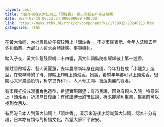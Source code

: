 ```yaml
---
layout: post
title: 市民午夜在黃大仙祠上「頭炷香」　稱人流較去年多及熱鬧
date: 2024-02-10 00:13:24.000000000 +08:00
link: https://news.rthk.hk/rthk/ch/component/k2/1739912-20240210.htm
categories: rthk
---
```


在黃大仙祠，大批市民於午夜12時上「頭炷香」。不少市民表示，今年人流較去年多和熱鬧，大部分人祈求身體健康、事事順利。

踏入子夜，黃大仙鐘鼓齊鳴二十四響，黃大仙祠監院李耀輝敬上第一爐香。

頭炷香的常客、藝人黃夏蕙，去年農曆新年身在美國，今年打扮成「小龍女」造型，在較早時的子時、即晚上11時上頭炷香。她說，希望年年都可以上頭炷香，很開心大家渡過疫情，祈求世界和平、人人有工開、創造美麗的香港。

有市民打扮成漫畫角色造型，希望實現願望；有市民說，因為有親人入院，特意來上「頭炷香」祈求早日復康；有修讀博士的市民說，祈求能順利畢業，畢業前可以找到女朋友。

有居港日本人到黃大仙祠上「頭炷香」，表示來港後才認識黃大仙祠，認為十分有趣，日本亦有類似的祈福文化，希望大家平平安安。
